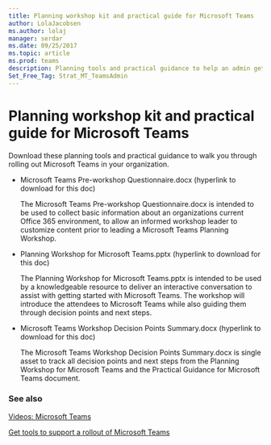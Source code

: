 ```yaml
---
title: Planning workshop kit and practical guide for Microsoft Teams
author: LolaJacobsen
ms.author: lolaj
manager: serdar
ms.date: 09/25/2017
ms.topic: article
ms.prod: teams
description: Planning tools and practical guidance to help an admin get started with Microsoft Teams.
Set_Free_Tag: Strat_MT_TeamsAdmin
---
```


Planning workshop kit and practical guide for Microsoft Teams
=============================================================

Download these planning tools and practical guidance to walk you through rolling out Microsoft Teams in your organization.

- Microsoft Teams Pre-workshop Questionnaire.docx (hyperlink to download for this doc)
    
    The Microsoft Teams Pre-workshop Questionnaire.docx is intended to be used to collect basic information about an organizations current Office 365 environment, to allow an informed workshop leader to customize content prior to leading a Microsoft Teams Planning Workshop.

- Planning Workshop for Microsoft Teams.pptx (hyperlink to download for this doc) 
    
    The Planning Workshop for Microsoft Teams.pptx is intended to be used by a knowledgeable resource to deliver an interactive conversation to assist with getting started with Microsoft Teams. The workshop will introduce the attendees to Microsoft Teams while also guiding them through decision points and next steps.

- Microsoft Teams Workshop Decision Points Summary.docx (hyperlink to download for this doc)
    
    The Microsoft Teams Workshop Decision Points Summary.docx is single asset to track all decision points and next steps from the Planning Workshop for Microsoft Teams and the Practical Guidance for Microsoft Teams document.

### See also

[Videos: Microsoft Teams](Videos_Microsoft_Teams.md)

[Get tools to support a rollout of Microsoft Teams](Get_tools_to_support_a_rollout_of_Microsoft_Teams.md)


